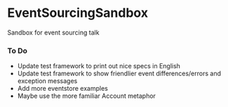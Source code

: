 # EventSourcingSandbox

Sandbox for event sourcing talk

### To Do

* Update test framework to print out nice specs in English
* Update test framework to show friendlier event differences/errors and exception messages
* Add more eventstore examples
* Maybe use the more familiar Account metaphor


